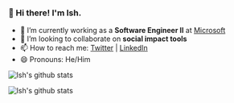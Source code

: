 ### 👋 Hi there! I'm Ish.

- 🔭 I’m currently working as a **Software Engineer II** at [Microsoft](https://github.com/microsoft)
- 👯 I’m looking to collaborate on **social impact tools**
- 📫 How to reach me: [Twitter](https://twitter.com/ishuah_) | [LinkedIn](https://www.linkedin.com/in/ishuah/) 
- 😄 Pronouns: He/Him

![Ish's github stats](https://github-readme-stats.vercel.app/api?username=ishuah&show_icons=true&theme=dracula)

![Ish's github stats](https://github-readme-stats.vercel.app/api/top-langs/?username=ishuah&count_private=true&layout=compact&show_icons=true&theme=dracula)
